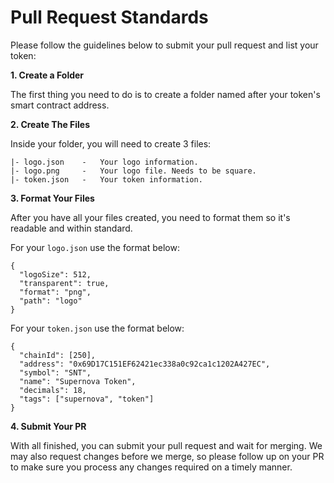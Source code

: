 # Pull Request Standards

Please follow the guidelines below to submit your pull request and list your token:

**1. Create a Folder**

The first thing you need to do is to create a folder named after your token's
smart contract address.

**2. Create The Files**

Inside your folder, you will need to create 3 files:

```shell
|- logo.json    -   Your logo information.
|- logo.png     -   Your logo file. Needs to be square.
|- token.json   -   Your token information.
```

**3. Format Your Files**

After you have all your files created, you need to format them so it's readable
and within standard.

For your `logo.json` use the format below:

```shell
{
  "logoSize": 512,
  "transparent": true,
  "format": "png",
  "path": "logo"
}
```

For your `token.json` use the format below:

```shell
{
  "chainId": [250],
  "address": "0x69D17C151EF62421ec338a0c92ca1c1202A427EC",
  "symbol": "SNT",
  "name": "Supernova Token",
  "decimals": 18,
  "tags": ["supernova", "token"]
}
```

**4. Submit Your PR**

With all finished, you can submit your pull request and wait for merging. We may
also request changes before we merge, so please follow up on your PR to make sure
you process any changes required on a timely manner.
